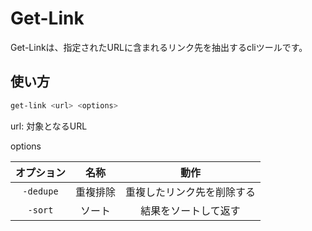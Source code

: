 
# Get-Link

Get-Linkは、指定されたURLに含まれるリンク先を抽出するcliツールです。

## 使い方

```sh
get-link <url> <options>
```

url: 対象となるURL

options

オプション | 名称 | 動作
:--: | :--: | :--:
`-dedupe` | 重複排除 | 重複したリンク先を削除する
`-sort` | ソート | 結果をソートして返す

